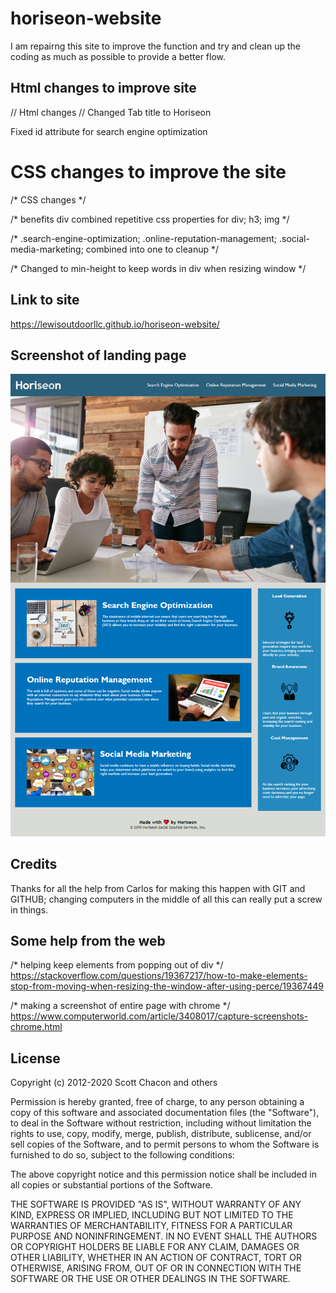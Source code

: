 # horiseon-website

I am repairng this site to improve the function and try and clean up the coding as much as possible to provide a better flow.
## Html changes to improve site

// Html changes //
Changed Tab title to Horiseon

Fixed id attribute for search engine optimization

# CSS changes to improve the site
/* CSS changes */ 

/* benefits div combined repetitive css properties for div; h3; img */

/* .search-engine-optimization; .online-reputation-management; .social-media-marketing; combined into one to cleanup */ 

/* Changed to min-height to keep words in div when resizing window */

## Link to site

https://lewisoutdoorllc.github.io/horiseon-website/

## Screenshot of landing page

![alt text](assets/images/screenshot-horiseon-website.png)

## Credits

Thanks for all the help from Carlos for making this happen with GIT and GITHUB; changing computers in the middle of all this can really put a screw in things. 

## Some help from the web

/* helping keep elements from popping out of div */
https://stackoverflow.com/questions/19367217/how-to-make-elements-stop-from-moving-when-resizing-the-window-after-using-perce/19367449

/* making a screenshot of entire page with chrome */
https://www.computerworld.com/article/3408017/capture-screenshots-chrome.html
## License

Copyright (c) 2012-2020 Scott Chacon and others

Permission is hereby granted, free of charge, to any person obtaining
a copy of this software and associated documentation files (the
"Software"), to deal in the Software without restriction, including
without limitation the rights to use, copy, modify, merge, publish,
distribute, sublicense, and/or sell copies of the Software, and to
permit persons to whom the Software is furnished to do so, subject to
the following conditions:

The above copyright notice and this permission notice shall be
included in all copies or substantial portions of the Software.

THE SOFTWARE IS PROVIDED "AS IS", WITHOUT WARRANTY OF ANY KIND,
EXPRESS OR IMPLIED, INCLUDING BUT NOT LIMITED TO THE WARRANTIES OF
MERCHANTABILITY, FITNESS FOR A PARTICULAR PURPOSE AND
NONINFRINGEMENT. IN NO EVENT SHALL THE AUTHORS OR COPYRIGHT HOLDERS BE
LIABLE FOR ANY CLAIM, DAMAGES OR OTHER LIABILITY, WHETHER IN AN ACTION
OF CONTRACT, TORT OR OTHERWISE, ARISING FROM, OUT OF OR IN CONNECTION
WITH THE SOFTWARE OR THE USE OR OTHER DEALINGS IN THE SOFTWARE.